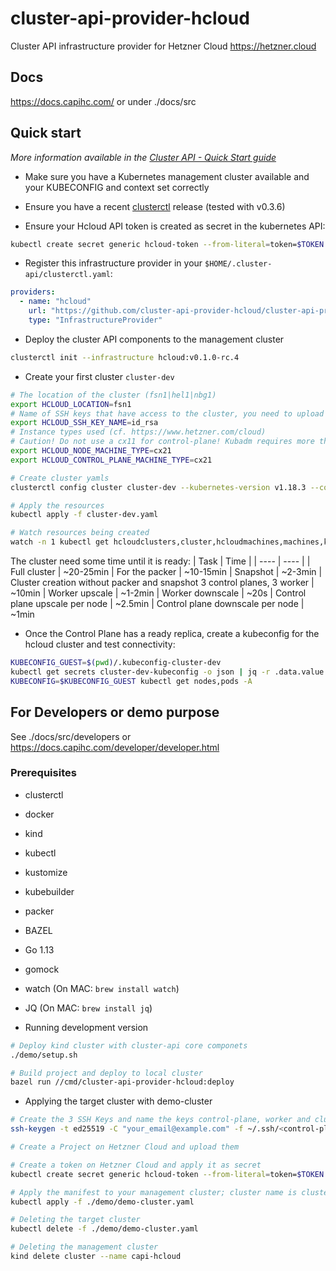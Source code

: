 # cluster-api-provider-hcloud

Cluster API infrastructure provider for Hetzner Cloud https://hetzner.cloud

## Docs

https://docs.capihc.com/
or under ./docs/src

## Quick start

*More information available in the [Cluster API - Quick Start guide]*

- Make sure you have a Kubernetes management cluster available and your
  KUBECONFIG and context set correctly

- Ensure you have a recent [clusterctl] release (tested with v0.3.6)

- Ensure your Hcloud API token is created as secret in the kubernetes API:

```sh
kubectl create secret generic hcloud-token --from-literal=token=$TOKEN
```

- Register this infrastructure provider in your `$HOME/.cluster-api/clusterctl.yaml`:

```yaml
providers:
  - name: "hcloud"
    url: "https://github.com/cluster-api-provider-hcloud/cluster-api-provider-hcloud/releases/latest/infrastructure-components.yaml"
    type: "InfrastructureProvider"
```

- Deploy the cluster API components to the management cluster

```sh
clusterctl init --infrastructure hcloud:v0.1.0-rc.4
```

- Create your first cluster `cluster-dev`

```sh
# The location of the cluster (fsn1|hel1|nbg1)
export HCLOUD_LOCATION=fsn1
# Name of SSH keys that have access to the cluster, you need to upload them before
export HCLOUD_SSH_KEY_NAME=id_rsa
# Instance types used (cf. https://www.hetzner.com/cloud) 
# Caution! Do not use a cx11 for control-plane! Kubadm requires more than 1 vCPU
export HCLOUD_NODE_MACHINE_TYPE=cx21
export HCLOUD_CONTROL_PLANE_MACHINE_TYPE=cx21

# Create cluster yamls
clusterctl config cluster cluster-dev --kubernetes-version v1.18.3 --control-plane-machine-count=1 --worker-machine-count=3 > cluster-dev.yaml

# Apply the resources
kubectl apply -f cluster-dev.yaml

# Watch resources being created
watch -n 1 kubectl get hcloudclusters,cluster,hcloudmachines,machines,kubeadmcontrolplane
```
The cluster need some time until it is ready:
| Task | Time |
| ---- | ---- |
| Full cluster | ~20-25min
| For the packer | ~10-15min
| Snapshot | ~2-3min 
| Cluster creation without packer and snapshot 3 control planes, 3 worker | ~10min
| Worker upscale | ~1-2min
| Worker downscale |  ~20s
| Control plane upscale per node | ~2.5min
| Control plane downscale per node | ~1min


- Once the Control Plane has a ready replica, create a kubeconfig for the
  hcloud cluster and test connectivity:

```sh
KUBECONFIG_GUEST=$(pwd)/.kubeconfig-cluster-dev
kubectl get secrets cluster-dev-kubeconfig -o json | jq -r .data.value | base64 -d > $KUBECONFIG_GUEST
KUBECONFIG=$KUBECONFIG_GUEST kubectl get nodes,pods -A
```
[clusterctl]: https://github.com/kubernetes-sigs/cluster-api/releases/tag/v0.3.6
[Cluster API - Quick Start guide]: https://cluster-api.sigs.k8s.io/user/quick-start.html


## For Developers or demo purpose
See ./docs/src/developers or https://docs.capihc.com/developer/developer.html

### Prerequisites

- clusterctl
- docker
- kind
- kubectl
- kustomize
- kubebuilder
- packer
- BAZEL
- Go 1.13
- gomock
- watch (On MAC: `brew install watch`)
- JQ (On MAC: `brew install jq`)

- Running development version

```sh
# Deploy kind cluster with cluster-api core componets
./demo/setup.sh

# Build project and deploy to local cluster
bazel run //cmd/cluster-api-provider-hcloud:deploy
```

- Applying the target cluster with demo-cluster

```sh
# Create the 3 SSH Keys and name the keys control-plane, worker and cluster
ssh-keygen -t ed25519 -C "your_email@example.com" -f ~/.ssh/<control-plane | worker | cluster>

# Create a Project on Hetzner Cloud and upload them

# Create a token on Hetzner Cloud and apply it as secret
kubectl create secret generic hcloud-token --from-literal=token=$TOKEN

# Apply the manifest to your management cluster; cluster name is cluster-dev; use quickstart guide for getting access to the target cluster
kubectl apply -f ./demo/demo-cluster.yaml

# Deleting the target cluster
kubectl delete -f ./demo/demo-cluster.yaml

# Deleting the management cluster
kind delete cluster --name capi-hcloud

```


